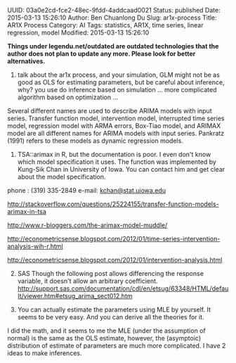UUID: 03a0e2cd-fce2-48ec-9fdd-4addcaad0021
Status: published
Date: 2015-03-13 15:26:10
Author: Ben Chuanlong Du
Slug: ar1x-process
Title: AR1X Process
Category: AI
Tags: statistics, AR1X, time series, linear regression, model
Modified: 2015-03-13 15:26:10

**Things under legendu.net/outdated are outdated technologies that the author does not plan to update any more. Please look for better alternatives.**



1. talk about the ar1x process, and your simulation, 
GLM might not be as good as OLS for estimating parameters, but be careful about inference, why? 
you use do inference based on simulation ...
more complicated algorithm based on optimization ...




Several different names are used to describe ARIMA models with input series. Transfer function model, intervention model, interrupted time series model, regression model with ARMA errors, Box-Tiao model, and ARIMAX model are all different names for ARIMA models with input series. Pankratz (1991) refers to these models as dynamic regression models.


1. TSA::arimax in R, but the documentation is poor. I even don't know which model specification it uses.
The function was implemented by Kung-Sik Chan in University of Iowa. 
You can contact him and get clear about the model specification.

phone : (319) 335-2849
e-mail: kchan@stat.uiowa.edu

http://stackoverflow.com/questions/25224155/transfer-function-models-arimax-in-tsa

http://www.r-bloggers.com/the-arimax-model-muddle/

http://econometricsense.blogspot.com/2012/01/time-series-intervention-analysis-wih-r.html

http://econometricsense.blogspot.com/2012/01/intervention-analysis.html

2. SAS
Though the following post allows differencing the response variable, it doesn't allow an arbitrary coefficient.
http://support.sas.com/documentation/cdl/en/etsug/63348/HTML/default/viewer.htm#etsug_arima_sect012.htm

3. You can actually estimate the parameters using MLE by yourself. It seems to be very easy.
And you can derive all the theories for it.

I did the math, and it seems to me the MLE (under the assumption of normal) is the same as the OLS estimate,
however, the (asymptoic) distribution of estimate of parameters are much more complicated. 
I have 2 ideas to make inferences. 
